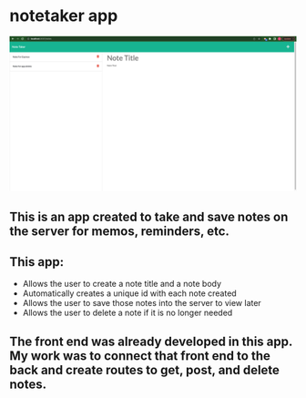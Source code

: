 # notetaker app

![Screenshot of application](notetaker.png)

## This is an app created to take and save notes on the server for memos, reminders, etc.

## This app:
  - Allows the user to create a note title and a note body
  - Automatically creates a unique id with each note created
  - Allows the user to save those notes into the server to view later
  - Allows the user to delete a note if it is no longer needed

## The front end was already developed in this app. My work was to connect that front end to the back and create routes to get, post, and delete notes.
